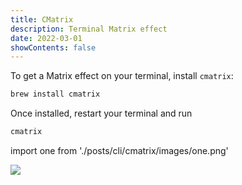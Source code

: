 ```yaml
---
title: CMatrix
description: Terminal Matrix effect
date: 2022-03-01
showContents: false
---
```


To get a Matrix effect on your terminal, install `cmatrix`:

```bash
brew install cmatrix
```

Once installed, restart your terminal and run

```bash
cmatrix
```

import one from './posts/cli/cmatrix/images/one.png'

<Image src={one} width={1364} height={1060} />
